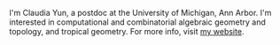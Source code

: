I'm Claudia Yun, a postdoc at the University of Michigan, Ann Arbor. I'm interested in computational and combinatorial algebraic geometry and topology, and tropical geometry. For more info, visit [my website](http://claudiayun.com).
